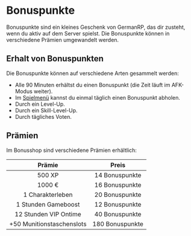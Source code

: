 # Bonuspunkte 

Bonuspunkte sind ein kleines Geschenk von GermanRP, das dir zusteht, wenn du aktiv auf dem Server spielst. Die Bonuspunkte können in verschiedene Prämien umgewandelt werden.

## Erhalt von Bonuspunkten

Die Bonuspunkte können auf verschiedene Arten gesammelt werden:

* Alle 90 Minuten erhältst du einen Bonuspunkt (die Zeit läuft im AFK-Modus weiter).
* Im [Spielmenü](../../pages/allgemein/spielmenü.md) kannst du einmal täglich einen Bonuspunkt abholen.
* Durch ein Level-Up.
* Durch ein Skill-Level-Up.
* Durch tägliches Voten.

## Prämien
Im Bonusshop sind verschiedene Prämien erhältlich:

| Prämie | Preis |
|:-:|:-:|
| 500 XP | 14 Bonuspunkte |
| 1000 € | 16 Bonuspunkte |
| 1 Charakterleben | 20 Bonuspunkte |
| 1 Stunden Gameboost | 12 Bonuspunkte |
| 12 Stunden VIP Ontime | 40 Bonuspunkte |
| +50 Munitionstaschenslots | 180 Bonuspunkte |
